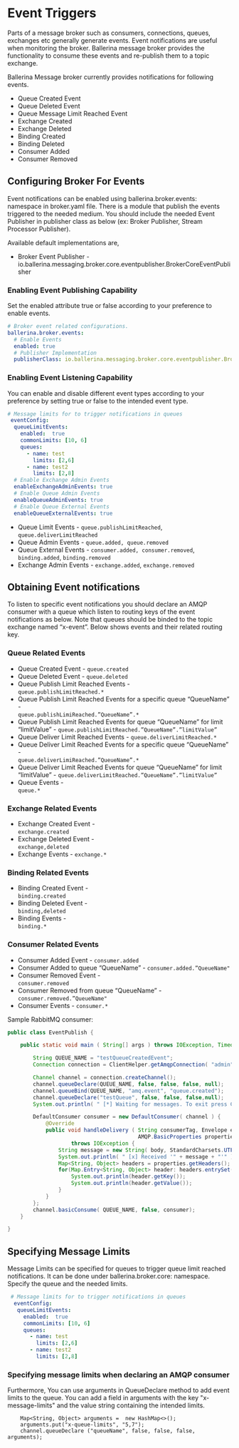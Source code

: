 # Event Triggers

Parts of a message broker such as consumers, connections, queues, exchanges etc generally generate events. Event 
notifications are useful when monitoring the broker. Ballerina message broker provides the functionality to consume 
these events and re-publish them to a topic exchange.  

Ballerina Message broker currently provides notifications for following events.

- Queue Created Event
- Queue Deleted Event
- Queue Message Limit Reached Event
- Exchange Created
- Exchange Deleted
- Binding Created
- Binding Deleted
- Consumer Added
- Consumer Removed

## Configuring Broker For Events

Event notifications can be enabled using ballerina.broker.events: namespace in broker.yaml file. There is a module that 
publish the events triggered to the needed medium. You should include the needed Event Publisher in publisher class as 
below (ex: Broker Publisher, Stream Processor Publisher).

Available default implementations are,
- Broker Event Publisher - io.ballerina.messaging.broker.core.eventpublisher.BrokerCoreEventPublisher

### Enabling Event Publishing Capability

Set the enabled attribute true or false according to your preference to enable events.
```yaml
# Broker event related configurations.
ballerina.broker.events:
  # Enable Events
  enabled: true
  # Publisher Implementation
  publisherClass: io.ballerina.messaging.broker.core.eventpublisher.BrokerCoreEventPublisher
```
### Enabling Event Listening Capability

You can enable and disable different event types according to your preference by setting true or false to the 
intended event type.

```yaml
# Message limits for to trigger notifications in queues
 eventConfig:
  queueLimitEvents:
    enabled:  true
    commonLimits: [10, 6]
    queues:
      - name: test
        limits: [2,6]
      - name: test2
        limits: [2,8]
  # Enable Exchange Admin Events
  enableExchangeAdminEvents: true
  # Enable Queue Admin Events
  enableQueueAdminEvents: true
  # Enable Queue External Events
  enableQueueExternalEvents: true
```

- Queue Limit Events - `queue.publishLimitReached`, `queue.deliverLimitReached`
- Queue Admin Events - `queue.added, queue.removed`
- Queue External Events - `consumer.added, consumer.removed`, `binding.added`, `binding.removed`
- Exchange Admin Events - `exchange.added`, `exchange.removed`
## Obtaining Event notifications

To listen to specific event notifications you should declare an AMQP consumer with a queue which listen to routing keys 
of the event notifications as below. Note that queues should be binded to the topic exchange named “x-event”. Below 
shows events and their related routing key.

### Queue Related Events

- Queue Created Event -	
`queue.created`
- Queue Deleted Event -	
`queue.deleted`
- Queue Publish Limit Reached Events -	
`queue.publishLimitReached.*`                                                   
- Queue Publish Limit Reached Events for a specific queue “QueueName” - 	
`queue.publishLimiReached.”QueueName”.*`  
- Queue Publish Limit Reached Events for queue “QueueName” for limit “limitValue” - 
`queue.publishLimitReached.”QueueName”.”limitValue”`
- Queue Deliver Limit Reached Events -
`queue.deliverLimitReached.*`
- Queue Deliver Limit Reached Events for a specific queue “QueueName” - 	
`queue.deliverLimiReached.”QueueName”.*`  
- Queue Deliver Limit Reached Events for queue “QueueName” for limit “limitValue” - 
`queue.deliverLimitReached.”QueueName”.”limitValue”`
- Queue Events -	
`queue.*`

### Exchange Related Events

- Exchange Created Event -	
`exchange.created`
- Exchange Deleted Event -	
`exchange,deleted`
- Exchange Events -	
`exchange.*`

### Binding Related Events

- Binding Created Event -	
`binding.created`
- Binding Deleted Event -	
`binding,deleted`
- Binding Events -	
`binding.*`

### Consumer Related Events

- Consumer Added Event - 
`consumer.added`
- Consumer Added to queue “QueueName” -	
`consumer.added.”QueueName"`
- Consumer Removed Event -	
`consumer.removed`
- Consumer Removed from queue “QueueName” -	
`consumer.removed.”QueueName"`
- Consumer Events -	
`consumer.*`

Sample RabbitMQ consumer:

```java
public class EventPublish {

    public static void main ( String[] args ) throws IOException, TimeoutException {

        String QUEUE_NAME = "testQueueCreatedEvent";
        Connection connection = ClientHelper.getAmqpConnection( "admin", "admin", "localhost", "5672" );

        Channel channel = connection.createChannel();
        channel.queueDeclare(QUEUE_NAME, false, false, false, null);
        channel.queueBind(QUEUE_NAME, "amq.event", "queue.created");
        channel.queueDeclare("testQueue", false, false, false,null);
        System.out.println( " [*] Waiting for messages. To exit press CTRL+C" );

        DefaultConsumer consumer = new DefaultConsumer( channel ) {
            @Override
            public void handleDelivery ( String consumerTag, Envelope envelope,
                                         AMQP.BasicProperties properties, byte[] body )
                    throws IOException {
                String message = new String( body, StandardCharsets.UTF_8 );
                System.out.println( " [x] Received '" + message + "'" );
                Map<String, Object> headers = properties.getHeaders();
                for(Map.Entry<String, Object> header: headers.entrySet()) {
                    System.out.println(header.getKey());
                    System.out.println(header.getValue());
                }
            }
        };
        channel.basicConsume( QUEUE_NAME, false, consumer);
    }

}
```

## Specifying Message Limits

Message Limits can be specified for queues to trigger queue limit reached notifications. It can be done under 
ballerina.broker.core: namespace. Specify the queue and the needed limits.

```yaml
 # Message limits for to trigger notifications in queues
  eventConfig:
   queueLimitEvents:
     enabled:  true
     commonLimits: [10, 6]
     queues:
       - name: test
         limits: [2,6]
       - name: test2
         limits: [2,8]
```
### Specifying message limits when declaring an AMQP consumer

Furthermore, You can use arguments in QueueDeclare method to add event limits to the queue. You can add a field in arguments with the 
key "x-message-limits" and the value string containing the intended limits.

```
    Map<String, Object> arguments =  new HashMap<>();
    arguments.put("x-queue-limits", "5,7");
    channel.queueDeclare ("queueName", false, false, false, arguments);
``` 